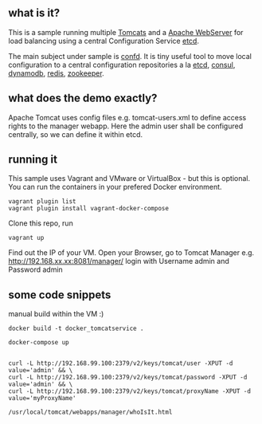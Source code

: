 ## what is it?
This is a sample running multiple [Tomcats](http://tomcat.apache.org/) and a [Apache WebServer](http://httpd.apache.org/) for load balancing using a central Configuration Service [etcd](https://github.com/coreos/etcd).

The main subject under sample is [confd](https://github.com/kelseyhightower/confd). It is tiny  useful tool to move local configuration to a central configuration repositories a la [etcd](https://github.com/coreos/etcd), [consul](http://consul.io), [dynamodb](http://aws.amazon.com/dynamodb/), [redis](http://redis.io), [zookeeper](https://zookeeper.apache.org).   

## what does the demo exactly?
Apache Tomcat uses config files e.g. tomcat-users.xml to define access rights to the manager webapp. Here the admin user shall be configured centrally, so we can define it within etcd.

## running it
This sample uses Vagrant and VMware or VirtualBox - but this is optional. You can run the containers in your prefered Docker environment. 

```
vagrant plugin list
vagrant plugin install vagrant-docker-compose
```
Clone this repo, run 
```
vagrant up
```
Find out the IP of your VM. Open your Browser, go to Tomcat Manager e.g.
http://192.168.xx.xx:8081/manager/
login with Username admin and Password admin

## some code snippets
manual build within the VM :)
```
docker build -t docker_tomcatservice .

docker-compose up


curl -L http://192.168.99.100:2379/v2/keys/tomcat/user -XPUT -d value='admin' && \
curl -L http://192.168.99.100:2379/v2/keys/tomcat/password -XPUT -d value='admin' && \
curl -L http://192.168.99.100:2379/v2/keys/tomcat/proxyName -XPUT -d value='myProxyName' 

/usr/local/tomcat/webapps/manager/whoIsIt.html
```
